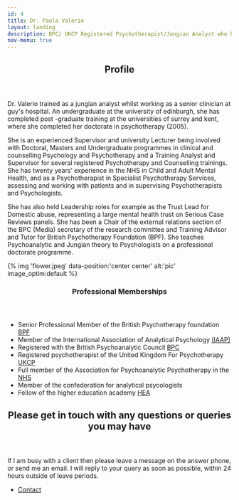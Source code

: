 ```yaml
---
id: 4
title: Dr. Paola Valerio
layout: landing
description: BPC/ UKCP Registered Psychotherapist/Jungian Analyst who has over twenty years of experience working in the NHS and in Specialist Psychotherapy Services and Professional Training.
nav-menu: true
---
```


<!-- Main -->
<div id="main">

<!-- One -->
<section id="one">
	<div class="inner">
		<header class="major">
			<h2>Profile</h2>
		</header>
		<p>Dr. Valerio trained as a jungian analyst whilst working as a senior clinician at guy's hospital. An undergraduate at the university of edinburgh, she has completed post -graduate training at the universities of surrey and kent, where she completed her doctorate in psychotherapy (2005).</p>
		<p>She is an experienced Supervisor and university Lecturer being involved with Doctoral, Masters and Undergraduate programmes in clinical and counselling Psychology and Psychotherapy and a Training Analyst and Supervisor for several registered Psychotherapy and Counselling trainings. She has twenty years’ experience in the NHS in Child and Adult Mental Health, and as a Psychotherapist in Specialist Psychotherapy Services, assessing and working with patients and in supervising Psychotherapists and Psychologists.</p>
		<p>She has also held Leadership roles for example as the Trust Lead for Domestic abuse, representing a large mental health trust on Serious Case Reviews panels. She has been a Chair of the external relations section of the BPC (Media) secretary of the research committee and Training Advisor and Tutor for British Psychotherapy Foundation (BPF). She teaches  Psychoanalytic and Jungian theory to Psychologists on a  professional doctorate programme.</p>
  </div>
</section>

<!-- Two -->
<section id="two" class="spotlights">
	<section>
		<div class="image">
			{% img 'flower.jpeg' data-position:'center center' alt:'pic' image_optim:default %}
		</div>
		<div class="content">
			<div class="inner">
				<header class="major">
					<h3>Professional Memberships</h3>
				</header>
				<ul class="alt">
					<li>Senior Professional Member of the British Psychotherapy foundation <a href="http://www.britishpsychotherapyfoundation.org.uk" target="_blank">BPF</a></li>
					<li>Member of the International Association of Analytical Psychology <a href="http://www.iaap.org" target="_blank">(IAAP)</a></li>
					<li>Registered with the British Psychoanalytic Council <a href="https://www.bpc.org.uk/" target="_blank">BPC</a></li>
					<li>Registered psychotherapist of the United Kingdom For Psychotherapy <a href="http://www.ukcp.org.uk" target="_blank">UKCP</a></li>
					<li>Full member of the Association for Psychoanalytic Psychotherapy in the <a href="http://www.nhs.uk" target="_blank">NHS</a></li>
					<li>Member of the confederation for analytical psycologists</li>
					<li>Fellow of the higher education academy <a href="https://www.heacademy.ac.uk/" target="_blank">HEA</a></li>
				</ul>
			</div>
		</div>
	</section>
</section>

<!-- Three -->
<section id="three">
	<div class="inner">
		<header class="major">
			<h2>Please get in touch with any questions or queries you may have</h2>
		</header>
		<p>If I am busy with a client then please leave a message on the answer phone, or send me an email. I will reply to your query as soon as possible, within 24 hours outside of leave periods.</p>
		<ul class="actions">
			<li><a href="{{ 'contact.html' | relative_url  }}" class="button next">Contact</a></li>
		</ul>
	</div>
</section>

</div>
